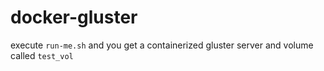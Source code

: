 # docker-gluster

execute ```run-me.sh``` and you get a containerized gluster server and volume called ```test_vol```
